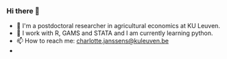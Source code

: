 ### Hi there 👋

- 🔭 I'm a postdoctoral researcher in agricultural economics at KU Leuven.
- 🌱 I work with R, GAMS and STATA and I am currently learning python. 
- 📫 How to reach me: charlotte.janssens@kuleuven.be
- 
<!--
**CJanssensKUL/CJanssensKUL** is a ✨ _special_ ✨ repository because its `README.md` (this file) appears on your GitHub profile.

Here are some ideas to get you started:

- 🔭 I’m currently working on ...
- 🌱 I’m currently learning ...
- 👯 I’m looking to collaborate on ...
- 🤔 I’m looking for help with ...
- 💬 Ask me about ...
- 📫 How to reach me: ...
- 😄 Pronouns: ...
- ⚡ Fun fact: ...
-->
